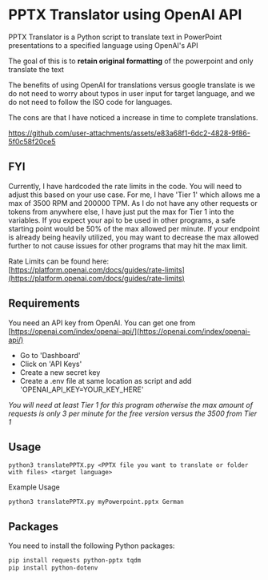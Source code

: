 # PPTX Translator using OpenAI API

PPTX Translator is a Python script to translate text in PowerPoint presentations to a specified language using OpenAI's API

The goal of this is to **retain original formatting** of the powerpoint and only translate the text

The benefits of using OpenAI for translations versus google translate is we do not need to worry about typos in user input for target language, and we do not need to follow the ISO code for languages.

The cons are that I have noticed a increase in time to complete translations.


https://github.com/user-attachments/assets/e83a68f1-6dc2-4828-9f86-5f0c58f20ce5



## FYI
Currently, I have hardcoded the rate limits in the code. You will need to adjust this based on your use case. For me, I have 'Tier 1' which allows me a max of 3500 RPM and 200000 TPM. As I do not have any other requests or tokens from anywhere else, I have just put the max for Tier 1 into the variables. If you expect your api to be used in other programs, a safe starting point would be 50% of the max allowed per minute. If your endpoint is already being heavily utilized, you may want to decrease the max allowed further to not cause issues for other programs that may hit the max limit.

Rate Limits can be found here: [https://platform.openai.com/docs/guides/rate-limits](https://platform.openai.com/docs/guides/rate-limits)

## Requirements

You need an API key from OpenAI. You can get one from [https://openai.com/index/openai-api/](https://openai.com/index/openai-api/)
- Go to 'Dashboard'
- Click on 'API Keys'
- Create a new secret key
- Create a .env file at same location as script and add 'OPENAI_API_KEY=YOUR_KEY_HERE'

*You will need at least Tier 1 for this program otherwise the max amount of requests is only 3 per minute for the free version versus the 3500 from Tier 1*

## Usage
```console
python3 translatePPTX.py <PPTX file you want to translate or folder with files> <target language>
```

Example Usage 
```console
python3 translatePPTX.py myPowerpoint.pptx German
```

## Packages

You need to install the following Python packages:

```sh
pip install requests python-pptx tqdm
pip install python-dotenv
```
